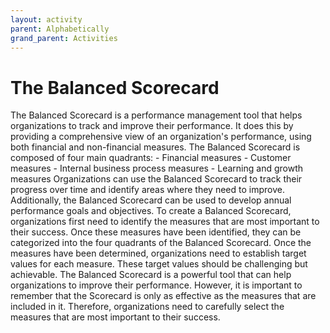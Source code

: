 ```yaml
---
layout: activity
parent: Alphabetically
grand_parent: Activities
---
```

# The Balanced Scorecard
The Balanced Scorecard is a performance management tool that helps organizations to track and improve their performance. It does this by providing a comprehensive view of an organization's performance, using both financial and non-financial measures. The Balanced Scorecard is composed of four main quadrants: - Financial measures - Customer measures - Internal business process measures - Learning and growth measures Organizations can use the Balanced Scorecard to track their progress over time and identify areas where they need to improve. Additionally, the Balanced Scorecard can be used to develop annual performance goals and objectives. To create a Balanced Scorecard, organizations first need to identify the measures that are most important to their success. Once these measures have been identified, they can be categorized into the four quadrants of the Balanced Scorecard. Once the measures have been determined, organizations need to establish target values for each measure. These target values should be challenging but achievable. The Balanced Scorecard is a powerful tool that can help organizations to improve their performance. However, it is important to remember that the Scorecard is only as effective as the measures that are included in it. Therefore, organizations need to carefully select the measures that are most important to their success.